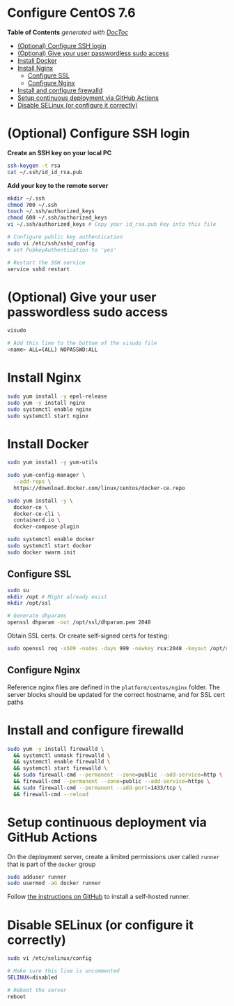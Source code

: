 # Configure CentOS 7.6

<!-- START doctoc generated TOC please keep comment here to allow auto update -->
<!-- DON'T EDIT THIS SECTION, INSTEAD RE-RUN doctoc TO UPDATE -->
**Table of Contents**  *generated with [DocToc](https://github.com/thlorenz/doctoc)*

- [(Optional) Configure SSH login](#optional-configure-ssh-login)
- [(Optional) Give your user passwordless sudo access](#optional-give-your-user-passwordless-sudo-access)
- [Install Docker](#install-docker)
- [Install Nginx](#install-nginx)
  - [Configure SSL](#configure-ssl)
  - [Configure Nginx](#configure-nginx)
- [Install and configure firewalld](#install-and-configure-firewalld)
- [Setup continuous deployment via GitHub Actions](#setup-continuous-deployment-via-github-actions)
- [Disable SELinux (or configure it correctly)](#disable-selinux-or-configure-it-correctly)

<!-- END doctoc generated TOC please keep comment here to allow auto update -->

# (Optional) Configure SSH login

**Create an SSH key on your local PC**
```sh
ssh-keygen -t rsa
cat ~/.ssh/id_id_rsa.pub
```

**Add your key to the remote server**
```sh
mkdir ~/.ssh
chmod 700 ~/.ssh
touch ~/.ssh/authorized_keys
chmod 600 ~/.ssh/authorized_keys
vi ~/.ssh/authorized_keys # Copy your id_rsa.pub key into this file

# Configure public key authentication
sudo vi /etc/ssh/sshd_config
# set PubkeyAuthentication to 'yes'

# Restart the SSH service
service sshd restart
```

# (Optional) Give your user passwordless sudo access

```sh
visudo

# Add this line to the bottom of the visudo file
<name> ALL=(ALL) NOPASSWD:ALL
```

# Install Nginx

```sh
sudo yum install -y epel-release
sudo yum -y install nginx
sudo systemctl enable nginx
sudo systemctl start nginx
```

# Install Docker

```sh
sudo yum install -y yum-utils

sudo yum-config-manager \
  --add-repo \
  https://download.docker.com/linux/centos/docker-ce.repo

sudo yum install -y \
  docker-ce \
  docker-ce-cli \
  containerd.io \
  docker-compose-plugin

sudo systemctl enable docker
sudo systemctl start docker
sudo docker swarm init
```

## Configure SSL
```sh
sudo su
mkdir /opt # Might already exist
mkdir /opt/ssl

# Generate dhparams
openssl dhparam -out /opt/ssl/dhparam.pem 2048
```

Obtain SSL certs. Or create self-signed certs for testing:

```sh
sudo openssl req -x509 -nodes -days 999 -newkey rsa:2048 -keyout /opt/ssl/<hostname>.key -out  /opt/ssl/<hostname>.cer
```

## Configure Nginx
Reference nginx files are defined in the `platform/centos/nginx` folder. The server blocks should be updated for the correct hostname, and for SSL cert paths

# Install and configure firewalld

```sh
sudo yum -y install firewalld \
  && systemctl unmask firewalld \
  && systemctl enable firewalld \
  && systemctl start firewalld \
  && sudo firewall-cmd --permanent --zone=public --add-service=http \
  && firewall-cmd --permanent --zone=public --add-service=https \
  && sudo firewall-cmd --permanent --add-port=1433/tcp \
  && firewall-cmd --reload
```

# Setup continuous deployment via GitHub Actions

On the deployment server, create a limited permissions user called `runner` that is part of the `docker` group

```sh
sudo adduser runner
sudo usermod -aG docker runner
```

Follow [the instructions on GitHub](/settings/actions/runners) to install a self-hosted runner.

# Disable SELinux (or configure it correctly)

```sh
sudo vi /etc/selinux/config

# Make sure this line is uncommented
SELINUX=disabled

# Reboot the server
reboot
```
